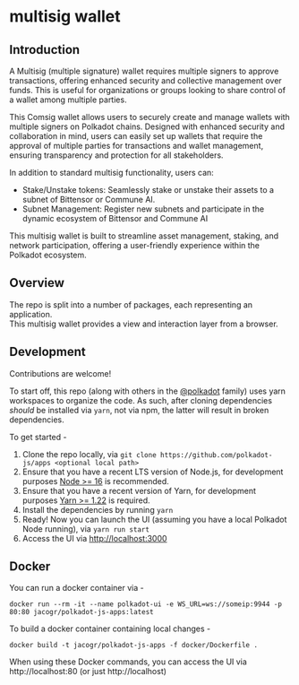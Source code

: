 # multisig wallet

## Introduction


A Multisig (multiple signature) wallet requires multiple signers to approve transactions, offering enhanced security and collective management over funds. This is useful for organizations or groups looking to share control of a wallet among multiple parties.      

This Comsig wallet allows users to securely create and manage wallets with multiple signers on Polkadot chains. Designed with enhanced security and collaboration in mind, users can easily set up wallets that require the approval of multiple parties for transactions and wallet management, ensuring transparency and protection for all stakeholders.

In addition to standard multisig functionality, users can:

- Stake/Unstake tokens: Seamlessly stake or unstake their assets to a subnet of Bittensor or Commune AI.
- Subnet Management: Register new subnets and participate in the dynamic ecosystem of Bittensor and Commune AI

This multisig wallet is built to streamline asset management, staking, and network participation, offering a user-friendly experience within the Polkadot ecosystem.

## Overview

The repo is split into a number of packages, each representing an application.  
This multisig wallet provides a view and interaction layer from a browser.

## Development

Contributions are welcome!

To start off, this repo (along with others in the [@polkadot](https://github.com/polkadot-js/) family) uses yarn workspaces to organize the code. As such, after cloning dependencies _should_ be installed via `yarn`, not via npm, the latter will result in broken dependencies.

To get started -

1. Clone the repo locally, via `git clone https://github.com/polkadot-js/apps <optional local path>`
2. Ensure that you have a recent LTS version of Node.js, for development purposes [Node >= 16](https://nodejs.org/en/) is recommended.
3. Ensure that you have a recent version of Yarn, for development purposes [Yarn >= 1.22](https://yarnpkg.com/docs/install) is required.
4. Install the dependencies by running `yarn`
5. Ready! Now you can launch the UI (assuming you have a local Polkadot Node running), via `yarn run start`
6. Access the UI via [http://localhost:3000](http://localhost:3000)


## Docker

You can run a docker container via -

```
docker run --rm -it --name polkadot-ui -e WS_URL=ws://someip:9944 -p 80:80 jacogr/polkadot-js-apps:latest
```

To build a docker container containing local changes -

```
docker build -t jacogr/polkadot-js-apps -f docker/Dockerfile .
```

When using these Docker commands, you can access the UI via http://localhost:80 (or just http://localhost)
